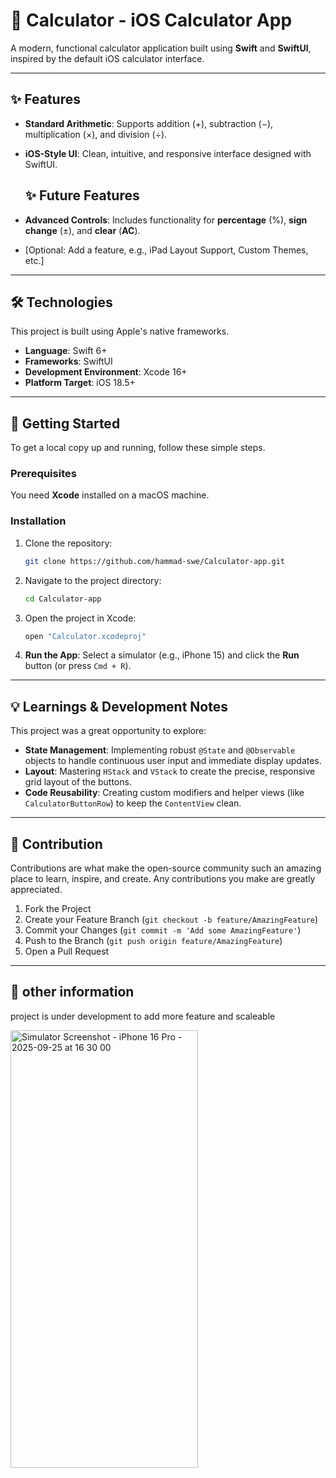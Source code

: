 # 🧮 Calculator - iOS Calculator App

A modern, functional calculator application built using **Swift** and **SwiftUI**, inspired by the default iOS calculator interface.

---

## ✨ Features

* **Standard Arithmetic**: Supports addition ($+$), subtraction ($-$), multiplication ($\times$), and division ($\div$).
* **iOS-Style UI**: Clean, intuitive, and responsive interface designed with SwiftUI.

  ## ✨ Future Features
* **Advanced Controls**: Includes functionality for **percentage** ($\%$), **sign change** ($\pm$), and **clear** (**AC**).
* [Optional: Add a feature, e.g., iPad Layout Support, Custom Themes, etc.]

---

## 🛠️ Technologies

This project is built using Apple's native frameworks.

* **Language**: Swift 6+
* **Frameworks**: SwiftUI
* **Development Environment**: Xcode 16+
* **Platform Target**: iOS 18.5+

---

## 🚀 Getting Started

To get a local copy up and running, follow these simple steps.

### Prerequisites

You need **Xcode** installed on a macOS machine.

### Installation

1.  Clone the repository:
    ```bash
    git clone https://github.com/hammad-swe/Calculator-app.git
    ```
2.  Navigate to the project directory:
    ```bash
    cd Calculator-app
    ```
3.  Open the project in Xcode:
    ```bash
    open "Calculator.xcodeproj"
    ```
4.  **Run the App**: Select a simulator (e.g., iPhone 15) and click the **Run** button (or press `Cmd + R`).

---


## 💡 Learnings & Development Notes

This project was a great opportunity to explore:

* **State Management**: Implementing robust `@State` and `@Observable` objects to handle continuous user input and immediate display updates.
* **Layout**: Mastering `HStack` and `VStack` to create the precise, responsive grid layout of the buttons.
* **Code Reusability**: Creating custom modifiers and helper views (like `CalculatorButtonRow`) to keep the `ContentView` clean.

---

## 🤝 Contribution

Contributions are what make the open-source community such an amazing place to learn, inspire, and create. Any contributions you make are greatly appreciated.

1.  Fork the Project
2.  Create your Feature Branch (`git checkout -b feature/AmazingFeature`)
3.  Commit your Changes (`git commit -m 'Add some AmazingFeature'`)
4.  Push to the Branch (`git push origin feature/AmazingFeature`)
5.  Open a Pull Request

---
## 🤝 other information 
  project is under development to add more feature and scaleable




<img width="300" height="700" alt="Simulator Screenshot - iPhone 16 Pro - 2025-09-25 at 16 30 00" src="https://github.com/user-attachments/assets/12a9d7f0-04f1-4cfb-807a-27b70ef7c80c" />
